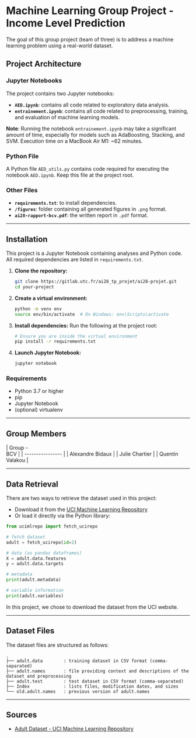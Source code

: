 #  Machine Learning Group Project - Income Level Prediction

The goal of this group project (team of three) is to address a machine learning problem using a real-world dataset.

## Project Architecture

### Jupyter Notebooks

The project contains two Jupyter notebooks:

- **`AED.ipynb`**: contains all code related to exploratory data analysis.  
- **`entrainement.ipynb`**: contains all code related to preprocessing, training, and evaluation of machine learning models.  

**Note**: Running the notebook `entrainement.ipynb` may take a significant amount of time, especially for models such as AdaBoosting, Stacking, and SVM. Execution time on a MacBook Air M1: ~62 minutes.  

### Python File

A Python file `AED_utils.py` contains code required for executing the notebook `AED.ipynb`. Keep this file at the project root.  

### Other Files

- **`requirements.txt`**: to install dependencies.  
- **`/figures`**: folder containing all generated figures in `.png` format.  
- **`ai28-rapport-bcv.pdf`**: the written report in `.pdf` format.  

---

## Installation

This project is a Jupyter Notebook containing analyses and Python code.  
All required dependencies are listed in `requirements.txt`.

1. **Clone the repository:**
   ```bash
   git clone https://gitlab.utc.fr/ai28_tp_projet/ai28-projet.git
   cd your-project
   ```

2. **Create a virtual environment:**
   ```bash
   python -m venv env
   source env/bin/activate  # On Windows: env\Scripts\activate
   ```

3. **Install dependencies:**
   Run the following at the project root:
   ```bash
   # Ensure you are inside the virtual environment
   pip install -r requirements.txt
   ```

4. **Launch Jupyter Notebook:**
   ```bash
   jupyter notebook
   ```

### Requirements

- Python 3.7 or higher  
- pip  
- Jupyter Notebook  
- (optional) virtualenv  

---

## Group Members

| Group  -  
BCV    |
| ---------------- |
| Alexandre Bidaux |
| Julie Chartier   |
| Quentin Valakou  |

---

## Data Retrieval

There are two ways to retrieve the dataset used in this project:  
- Download it from the [UCI Machine Learning Repository](https://archive.ics.uci.edu/dataset/2/adult)  
- Or load it directly via the Python library:

```python
from ucimlrepo import fetch_ucirepo

# fetch dataset
adult = fetch_ucirepo(id=2)

# data (as pandas dataframes)
X = adult.data.features
y = adult.data.targets

# metadata
print(adult.metadata)

# variable information
print(adult.variables)
```

In this project, we chose to download the dataset from the UCI website.  

---

## Dataset Files

The dataset files are structured as follows:

```
.
├── adult.data        : training dataset in CSV format (comma-separated)
├── adult.names       : file providing context and descriptions of the dataset and preprocessing
├── adult.test        : test dataset in CSV format (comma-separated)
├── Index             : lists files, modification dates, and sizes
└── old.adult.names   : previous version of adult.names
```

---

## Sources

- [Adult Dataset - UCI Machine Learning Repository](https://archive.ics.uci.edu/dataset/2/adult)  

